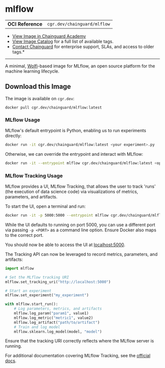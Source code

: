 <!--monopod:start-->
# mlflow
| | |
| - | - |
| **OCI Reference** | `cgr.dev/chainguard/mlflow` |


* [View Image in Chainguard Academy](https://edu.chainguard.dev/chainguard/chainguard-images/reference/mlflow/overview/)
* [View Image Catalog](https://console.enforce.dev/images/catalog) for a full list of available tags.
* [Contact Chainguard](https://www.chainguard.dev/chainguard-images) for enterprise support, SLAs, and access to older tags.*

---
<!--monopod:end-->

<!--overview:start-->
A minimal, [Wolfi](https://github.com/wolfi-dev)-based image for MLflow, an open source platform for the machine learning lifecycle.

<!--overview:end-->

<!--getting:start-->
## Download this Image
The image is available on `cgr.dev`:

```
docker pull cgr.dev/chainguard/mlflow:latest
```
<!--getting:end-->

<!--body:start-->
### MLflow Usage

MLflow's default entrypoint is Python, enabling us to run experiments directly:

```bash
docker run -it cgr.dev/chainguard/mlflow:latest <your experiment>.py
```

Otherwise, we can override the entrypoint and interact with MLflow:

```bash
docker run -it --entrypoint mlflow cgr.dev/chainguard/mlflow:latest <options>
```

### MLflow Tracking Usage

MLflow provides a UI, MLflow Tracking, that allows the user to track 'runs' (the execution of data science code) via visualizations of metrics, parameters, and artifacts.

To start the UI, open a terminal and run:

```bash
docker run -it -p 5000:5000 --entrypoint mlflow cgr.dev/chainguard/mlflow:latest ui
```

While the UI defaults to running on port 5000, you can use a different port via passing `-p <PORT>` as a command line option. Ensure Docker also maps to the correct port.

You should now be able to access the UI at [localhost:5000](http://localhost:5000).

The Tracking API can now be leveraged to record metrics, parameters, and artifacts:

```python
import mlflow

# Set the MLflow tracking URI
mlflow.set_tracking_uri("http://localhost:5000")

# Start an experiment
mlflow.set_experiment("my_experiment")

with mlflow.start_run():
    # Log parameters, metrics, and artifacts
    mlflow.log_param("param1", value1)
    mlflow.log_metric("metric1", value2)
    mlflow.log_artifact("path/to/artifact")
    # Train and log model
    mlflow.sklearn.log_model(model, "model")
```

Ensure that the tracking URI correctly reflects where the MLflow server is running.

For additional documentation covering MLflow Tracking, see the [official docs](https://mlflow.org/docs/latest/tracking.html).

<!--body:end-->
